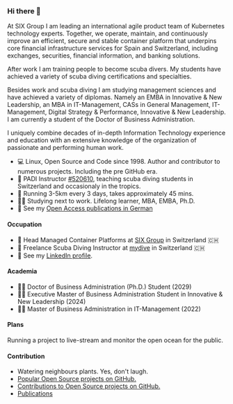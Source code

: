 ### Hi there 👋

At SIX Group I am leading an international agile product team of Kubernetes technology experts. Together, we operate, maintain, and continuously improve an efficient, secure and stable container platform that underpins core financial infrastructure services for Spain and Switzerland, including exchanges, securities, financial information, and banking solutions.

After work I am training people to become scuba divers. My students have achieved a variety of scuba diving certifications and specialties.

Besides work and scuba diving I am studying management sciences and have achieved a variety of diplomas. Namely an EMBA in Innovative & New Leadership, an MBA in IT-Management, CASs in General Management, IT-Management, Digital Strategy & Performance, Innovative & New Leadership. I am currently a student of the Doctor of Business Administration.

I uniquely combine decades of in-depth Information Technology experience and education with an extensive knowledge of the organization of passionate and performing human work.

- :computer: Linux, Open Source and Code since 1998. Author and contributor to numerous projects. Including the pre GitHub era.
- :diving_mask: PADI Instructor [#520610](https://apps.padi.com/scuba-diving/pro-chek/), teaching scuba diving students in Switzerland and occasionaly in the tropics.
- :athletic_shoe: Running 3-5km every 3 days, takes approximately 45 mins.
- :student: Studying next to work. Lifelong learner, MBA, EMBA, Ph.D.
- 📕 See my [Open Access publications in German](https://spreitzer.ch/publications)

#### Occupation
- :briefcase: Head Managed Container Platforms at [SIX Group](https://www.six-group.com) in Switzerland :switzerland:
- :diving_mask: Freelance Scuba Diving Instructor at [mydive](https://www.mydive.ch) in Switzerland :switzerland:
- :speech_balloon: See my [LinkedIn profile](https://www.linkedin.com/in/sspreitzer/).

#### Academia
- 🧑‍🎓 Doctor of Business Administration (Ph.D.) Student (2029)
- 🧑‍🎓 Executive Master of Business Administration Student in Innovative & New Leadership (2024)
- 🧑‍🎓 Master of Business Administration in IT-Management (2022)

#### Plans
Running a project to live-stream and monitor the open ocean for the public.

#### Contribution
- Watering neighbours plants. Yes, don't laugh.
- [Popular Open Source projects on GitHub.](https://github.com/sspreitzer?tab=repositories&q=&type=&language=&sort=stargazers)
- [Contributions to Open Source projects on GitHub.](https://github.com/sspreitzer)
- [Publications](https://spreitzer.ch/publications)


<!--
**sspreitzer/sspreitzer** is a ✨ _special_ ✨ repository because its `README.md` (this file) appears on your GitHub profile.

Here are some ideas to get you started:

- 🔭 I’m currently working on ...
- 🌱 I’m currently learning ...
- 👯 I’m looking to collaborate on ...
- 🤔 I’m looking for help with ...
- 💬 Ask me about ...
- 📫 How to reach me: ...
- 😄 Pronouns: ...
- ⚡ Fun fact: ...
-->
